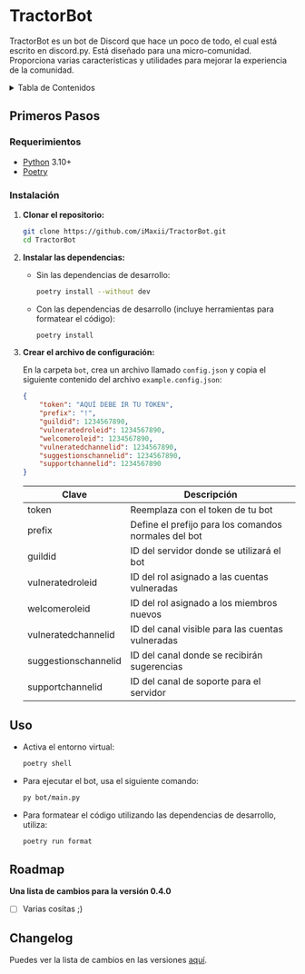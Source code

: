 # TractorBot

TractorBot es un bot de Discord que hace un poco de todo, el cual está escrito en discord.py. Está diseñado para una micro-comunidad. Proporciona varias características y utilidades para mejorar la experiencia de la comunidad.

<details>
  <summary>Tabla de Contenidos</summary>
    <ol>
      <li>
        <a href="#primeros-pasos">Primeros Pasos</a>
        <ul>
          <li><a href="#requerimientos">Requerimientos</a></li>
          <li><a href="#instalacion">Instalación</a></li>
        </ul>
      </li>
      <li><a href="#uso">Uso</a></li>
      <li><a href="#roadmap">Roadmap</a></li>
      <li><a href="#changelog">Changelog</a></li>
    </ol>
</details>

## Primeros Pasos

### Requerimientos

- [Python](https://www.python.org/downloads/) 3.10+
- [Poetry](https://python-poetry.org/docs/#installation)

### Instalación

1. **Clonar el repositorio:**

    ```sh
    git clone https://github.com/iMaxii/TractorBot.git
    cd TractorBot
    ```

2. **Instalar las dependencias:**

    - Sin las dependencias de desarrollo:

        ```sh
        poetry install --without dev
        ```

    - Con las dependencias de desarrollo (incluye herramientas para formatear el código):

        ```sh
        poetry install
        ```

3. **Crear el archivo de configuración:**

    En la carpeta `bot`, crea un archivo llamado `config.json` y copia el siguiente contenido del archivo `example.config.json`:

    ```json
    {
        "token": "AQUÍ DEBE IR TU TOKEN",
        "prefix": "!",
        "guildid": 1234567890,
        "vulneratedroleid": 1234567890,
        "welcomeroleid": 1234567890,
        "vulneratedchannelid": 1234567890,
        "suggestionschannelid": 1234567890,
        "supportchannelid": 1234567890
    }
    ```

    | Clave                | Descripción                                          |
    | -------------------- | ---------------------------------------------------- |
    | token                | Reemplaza con el token de tu bot                     |
    | prefix               | Define el prefijo para los comandos normales del bot |
    | guildid              | ID del servidor donde se utilizará el bot            |
    | vulneratedroleid     | ID del rol asignado a las cuentas vulneradas         |
    | welcomeroleid        | ID del rol asignado a los miembros nuevos            |
    | vulneratedchannelid  | ID del canal visible para las cuentas vulneradas     |
    | suggestionschannelid | ID del canal donde se recibirán sugerencias          |
    | supportchannelid     | ID del canal de soporte para el servidor             |

## Uso

  - Activa el entorno virtual:

    ```sh
    poetry shell
    ```

  - Para ejecutar el bot, usa el siguiente comando:

    ```sh
    py bot/main.py
    ```

  - Para formatear el código utilizando las dependencias de desarrollo, utiliza:

    ```sh
    poetry run format
    ```

## Roadmap

**Una lista de cambios para la versión 0.4.0**

- [ ] Varias cositas ;)

## Changelog

Puedes ver la lista de cambios en las versiones [aquí](CHANGELOG.md).